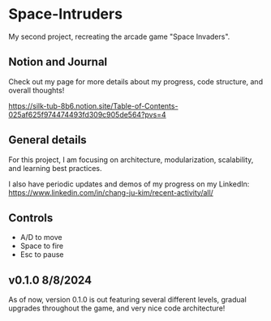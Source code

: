 # Space-Intruders
My second project, recreating the arcade game "Space Invaders".

## Notion and Journal
Check out my page for more details about my progress, code structure, and overall thoughts!

https://silk-tub-8b6.notion.site/Table-of-Contents-025af625f974474493fd309c905de564?pvs=4

## General details
For this project, I am focusing on architecture, modularization, scalability, and learning best practices.

I also have periodic updates and demos of my progress on my LinkedIn: https://www.linkedin.com/in/chang-ju-kim/recent-activity/all/

## Controls
+ A/D to move
+ Space to fire
+ Esc to pause

## v0.1.0 8/8/2024
As of now, version 0.1.0 is out featuring several different levels, gradual upgrades throughout the game, and very nice code architecture!
